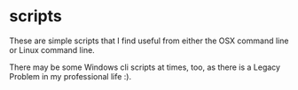 # scripts
These are simple scripts that I find useful from either the OSX command line or Linux command line.

There may be some Windows cli scripts at times, too, as there is a Legacy Problem in my professional life :).
